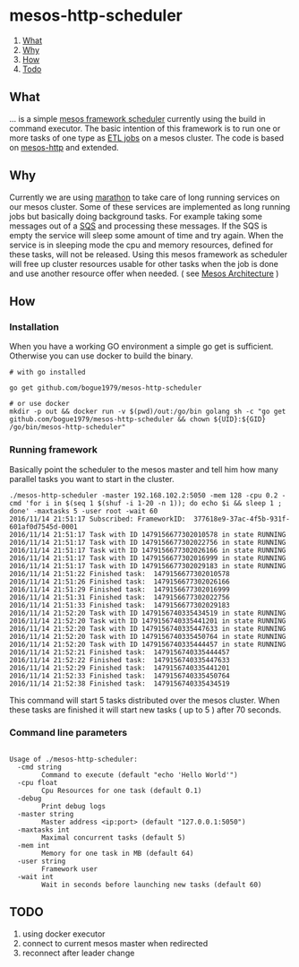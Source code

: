 # mesos-http-scheduler

1. [What](#what)
2. [Why](#why)
3. [How](#how)
4. [Todo](#todo)

## What

... is a simple [mesos framework scheduler](https://mesos.apache.org/documentation/latest/app-framework-development-guide/) currently using the build in command executor.
The basic intention of this framework is to run one or more tasks of one type as [ETL jobs](https://en.wikipedia.org/wiki/Extract,_transform,_load) on a mesos cluster.
The code is based on [mesos-http](https://github.com/vladimirvivien/mesos-http) and extended.

## Why

Currently we are using [marathon](https://mesosphere.github.io/marathon/) to take care of long running services on our mesos cluster.
Some of these services are implemented as long running jobs but basically doing background tasks.
For example taking some messages out of a [SQS](https://aws.amazon.com/sqs/) and processing these messages.
If the SQS is empty the service will sleep some amount of time and try again.
When the service is in sleeping mode the cpu and memory resources, defined for these tasks, will not be released.
Using this mesos framework as scheduler will free up cluster resources usable for other tasks when the job is done and use another resource offer when needed. ( see [Mesos Architecture](http://mesos.apache.org/documentation/latest/architecture/) )

## How

### Installation

When you have a working GO environment a simple go get is sufficient.
Otherwise you can use docker to build the binary.

```
# with go installed

go get github.com/bogue1979/mesos-http-scheduler

# or use docker
mkdir -p out && docker run -v $(pwd)/out:/go/bin golang sh -c "go get github.com/bogue1979/mesos-http-scheduler && chown ${UID}:${GID} /go/bin/mesos-http-scheduler"

```


### Running framework

Basically point the scheduler to the mesos master and tell him how many parallel tasks you want to start in the cluster.

```
./mesos-http-scheduler -master 192.168.102.2:5050 -mem 128 -cpu 0.2 -cmd 'for i in $(seq 1 $(shuf -i 1-20 -n 1)); do echo $i && sleep 1 ; done' -maxtasks 5 -user root -wait 60
2016/11/14 21:51:17 Subscribed: FrameworkID:  377618e9-37ac-4f5b-931f-601af0d7545d-0001
2016/11/14 21:51:17 Task with ID 1479156677302010578 in state RUNNING
2016/11/14 21:51:17 Task with ID 1479156677302022756 in state RUNNING
2016/11/14 21:51:17 Task with ID 1479156677302026166 in state RUNNING
2016/11/14 21:51:17 Task with ID 1479156677302016999 in state RUNNING
2016/11/14 21:51:17 Task with ID 1479156677302029183 in state RUNNING
2016/11/14 21:51:22 Finished task:  1479156677302010578
2016/11/14 21:51:26 Finished task:  1479156677302026166
2016/11/14 21:51:29 Finished task:  1479156677302016999
2016/11/14 21:51:31 Finished task:  1479156677302022756
2016/11/14 21:51:33 Finished task:  1479156677302029183
2016/11/14 21:52:20 Task with ID 1479156740335434519 in state RUNNING
2016/11/14 21:52:20 Task with ID 1479156740335441201 in state RUNNING
2016/11/14 21:52:20 Task with ID 1479156740335447633 in state RUNNING
2016/11/14 21:52:20 Task with ID 1479156740335450764 in state RUNNING
2016/11/14 21:52:20 Task with ID 1479156740335444457 in state RUNNING
2016/11/14 21:52:21 Finished task:  1479156740335444457
2016/11/14 21:52:22 Finished task:  1479156740335447633
2016/11/14 21:52:29 Finished task:  1479156740335441201
2016/11/14 21:52:33 Finished task:  1479156740335450764
2016/11/14 21:52:38 Finished task:  1479156740335434519
```

This command will start 5 tasks distributed over the mesos cluster. When these tasks are finished it will start new tasks ( up to 5 ) after 70 seconds.


### Command line parameters

```

Usage of ./mesos-http-scheduler:
  -cmd string
    	Command to execute (default "echo 'Hello World'")
  -cpu float
    	Cpu Resources for one task (default 0.1)
  -debug
    	Print debug logs
  -master string
    	Master address <ip:port> (default "127.0.0.1:5050")
  -maxtasks int
    	Maximal concurrent tasks (default 5)
  -mem int
    	Memory for one task in MB (default 64)
  -user string
    	Framework user
  -wait int
    	Wait in seconds before launching new tasks (default 60)

```

## TODO

1. using docker executor
2. connect to current mesos master when redirected
3. reconnect after leader change
